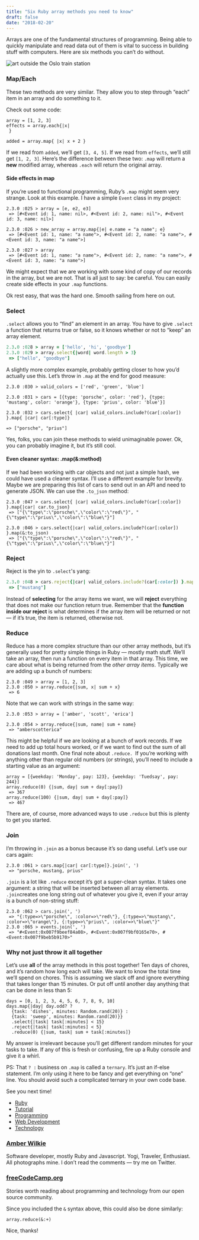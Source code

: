 ```yaml
---
title: "Six Ruby array methods you need to know"
draft: false
date: "2018-02-20"
---
```

Arrays are one of the fundamental structures of programming. Being able to
quickly manipulate and read data out of them is vital to success in building
stuff with computers. Here are six methods you can’t do without.

![art outside the Oslo train station](https://cdn-images-1.medium.com/max/1600/1*9AjPziZ4KGGEcq52iLMcPA.jpeg)

### Map/Each

These two methods are very similar. They allow you to step through “each” item
in an array and do something to it.

Check out some code:

    array = [1, 2, 3]
    effects = array.each{|x| 
     }

    added = array.map{ |x| x + 2 }

If we read from `added`, we’ll get `[3, 4, 5]`. If we read from `effects`, we’ll
still get `[1, 2, 3]`. Here’s the difference between these two: `.map` will
return a **new** modified array, whereas `.each` will return the original array.

#### Side effects in map

If you’re used to functional programming, Ruby’s `.map` might seem very strange.
Look at this example. I have a simple `Event` class in my project:

    2.3.0 :025 > array = [e, e2, e3]
     => [#<Event id: 1, name: nil>, #<Event id: 2, name: nil">, #<Event id: 3, name: nil>]

    2.3.0 :026 > new_array = array.map{|e| e.name = "a name"; e}
     => [#<Event id: 1, name: "a name">, #<Event id: 2, name: "a name">, #<Event id: 3, name: "a name">]

    2.3.0 :027 > array
     => [#<Event id: 1, name: "a name">, #<Event id: 2, name: "a name">, #<Event id: 3, name: "a name">]

We might expect that we are working with some kind of copy of our records in the
array, but we are not. That is all just to say: be careful. You can easily
create side effects in your `.map` functions.

Ok rest easy, that was the hard one. Smooth sailing from here on out.

### Select

`.select` allows you to “find” an element in an array. You have to give
`.select` a function that returns true or false, so it knows whether or not to
“keep” an array element.

```ruby
2.3.0 :028 > array = ['hello', 'hi', 'goodbye']
2.3.0 :029 > array.select{|word| word.length > 3}
 => ["hello", "goodbye"]
```


A slightly more complex example, probably getting closer to how you’d actually
use this. Let’s throw in `.map` at the end for good measure:

    2.3.0 :030 > valid_colors = ['red', 'green', 'blue']

    2.3.0 :031 > cars = [{type: 'porsche', color: 'red'}, {type: 'mustang', color: 'orange'}, {type: 'prius', color: 'blue'}]

    2.3.0 :032 > cars.select{ |car| valid_colors.include?(car[:color]) }.map{ |car| car[:type]}

    => ["porsche", "prius"]

Yes, folks, you can join these methods to wield unimaginable power. Ok, you can
probably imagine it, but it’s still cool.

#### Even cleaner syntax: .map(&:method)

If we had been working with car objects and not just a simple hash, we could
have used a cleaner syntax. I’ll use a different example for brevity. Maybe we
are preparing this list of cars to send out in an API and need to generate JSON.
We can use the `.to_json` method:

    2.3.0 :047 > cars.select{ |car| valid_colors.include?(car[:color]) }.map{|car| car.to_json}
     => ["{\"type\":\"porsche\",\"color\":\"red\"}", "{\"type\":\"prius\",\"color\":\"blue\"}"]

    2.3.0 :046 > cars.select{|car| valid_colors.include?(car[:color]) }.map(&:to_json)
     => ["{\"type\":\"porsche\",\"color\":\"red\"}", "{\"type\":\"prius\",\"color\":\"blue\"}"]

### Reject

Reject is the yin to `.select`'s yang:

```ruby
2.3.0 :048 > cars.reject{|car| valid_colors.include?(car[:color]) }.map{|car| car[:type]}
 => ["mustang"]
```

Instead of **selecting** for the array items we want, we will **reject**
everything that does not make our function return true. Remember that the
**function inside our reject** is what determines if the array item will be
returned or not — if it’s true, the item is returned, otherwise not.

### Reduce

Reduce has a more complex structure than our other array methods, but it’s
generally used for pretty simple things in Ruby — mostly math stuff. We’ll take
an array, then run a function on every item in that array. This time, we care
about what is being returned from the *other array items*. Typically we are
adding up a bunch of numbers:

    2.3.0 :049 > array = [1, 2, 3]
    2.3.0 :050 > array.reduce{|sum, x| sum + x}
     => 6

Note that we can work with strings in the same way:

    2.3.0 :053 > array = ['amber', 'scott', 'erica']

    2.3.0 :054 > array.reduce{|sum, name| sum + name}
     => "amberscotterica"

This might be helpful if we are looking at a bunch of work records. If we need
to add up total hours worked, or if we want to find out the sum of all donations
last month. One final note about `.reduce. `If you’re working with anything
other than regular old numbers (or strings), you’ll need to include a starting
value as an argument:

    array = [{weekday: 'Monday', pay: 123}, {weekday: 'Tuedsay', pay: 244}]
    array.reduce(0) {|sum, day| sum + day[:pay]}
     => 367
    array.reduce(100) {|sum, day| sum + day[:pay]}
     => 467

There are, of course, more advanced ways to use `.reduce` but this is plenty to
get you started.

### Join

I’m throwing in `.join` as a bonus because it’s so dang useful. Let’s use our
cars again:

    2.3.0 :061 > cars.map{|car| car[:type]}.join(', ')
     => "porsche, mustang, prius"

`.join` is a lot like `.reduce` except it’s got a super-clean syntax. It takes
one argument: a string that will be inserted between all array elements.
`.join`creates one long string out of whatever you give it, even if your array
is a bunch of non-string stuff:

    2.3.0 :062 > cars.join(', ')
     => "{:type=>\"porsche\", :color=>\"red\"}, {:type=>\"mustang\", :color=>\"orange\"}, {:type=>\"prius\", :color=>\"blue\"}"
    2.3.0 :065 > events.join(', ')
     => "#<Event:0x007f9beef84a08>, #<Event:0x007f9bf0165e70>, #<Event:0x007f9beb5b9170>"

### Why not just throw it all together

Let’s use **all** of the array methods in this post together! Ten days of
chores, and it’s random how long each will take. We want to know the total time
we’ll spend on chores. This is assuming we slack off and ignore everything that
takes longer than 15 minutes. Or put off until another day anything that can be
done in less than 5:

    days = [0, 1, 2, 3, 4, 5, 6, 7, 8, 9, 10]
    days.map{|day| day.odd? ? 
      {task: 'dishes', minutes: Random.rand(20)} :
      {task: 'sweep', minutes: Random.rand(20)}}
      .select{|task| task[:minutes] < 15}
      .reject{|task| task[:minutes] < 5}
      .reduce(0) {|sum, task| sum + task[:minutes]}

My answer is irrelevant because you’ll get different random minutes for your
tasks to take. If any of this is fresh or confusing, fire up a Ruby console and
give it a whirl.

PS: That `? :` business on `.map` is called a `ternary`. It’s just an if-else
statement. I’m only using it here to be fancy and get everything on “one” line.
You should avoid such a complicated ternary in your own code base.

See you next time!

* [Ruby](https://medium.com/tag/ruby?source=post)
* [Tutorial](https://medium.com/tag/tutorial?source=post)
* [Programming](https://medium.com/tag/programming?source=post)
* [Web Development](https://medium.com/tag/web-development?source=post)
* [Technology](https://medium.com/tag/technology?source=post)

### [Amber Wilkie](https://medium.com/@heyamberwilkie)

Software developer, mostly Ruby and Javascript. Yogi, Traveler, Enthusiast. All
photographs mine. I don’t read the comments — try me on Twitter.

### [freeCodeCamp.org](https://medium.com/free-code-camp?source=footer_card)

Stories worth reading about programming and technology from our open source
community.

Since you included the `&` syntax above, this could also be done similarly:

`array.reduce(&:+)`

Nice, thanks!
